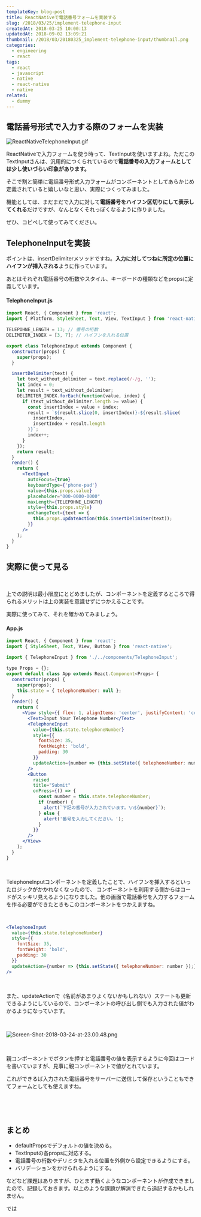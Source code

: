 ```yaml
---
templateKey: blog-post
title: ReactNativeで電話番号フォームを実装する
slug: /2018/03/25/implement-telephone-input
createdAt: 2018-03-25 10:00:13
updatedAt: 2018-09-02 13:09:21
thumbnail: /2018/03/20180325_implement-telephone-input/thumbnail.png
categories:
  - engineering
  - react
tags:
  - react
  - javascript
  - native
  - react-native
  - native
related:
  - dummy
---
```


<h2>電話番号形式で入力する際のフォームを実装</h2>

<img class="post-image half-width" src="https://statics.ver-1-0.net/uploads/2018/03/20180325_implement-telephone-input/ReactNativeTelephoneInput.gif" alt="ReactNativeTelephoneInput.gif"/>


ReactNativeで入力フォームを使う時って、TextInputを使いますよね。ただこのTextInputさんは、汎用的につくられているので<strong>電話番号の入力フォームとしては少し使いづらい印象があります。</strong>

そこで割と簡単に電話番号形式入力フォームがコンポーネントとしてあらかじめ定義されていると嬉しいなと思い、実際につくってみました。

機能としては、まだまだで入力に対して<strong>電話番号をハイフン区切りにして表示してくれる</strong>だけですが、なんとなくそれっぽくなるように作りました。

ぜひ、コピペして使ってみてください。

<div class="adsense"></div>
<h2>TelephoneInputを実装</h2>
ポイントは、insertDelimiterメソッドですね。<strong>入力に対してつねに所定の位置にハイフンが挿入される</strong>ように作っています。

あとはそれぞれ電話番号の桁数やスタイル、キーボードの種類などをpropsに定義しています。
<h4>TelephoneInput.js</h4>

```jsx
import React, { Component } from 'react';
import { Platform, StyleSheet, Text, View, TextInput } from 'react-native';

TELEPOHNE_LENGTH = 13; // 番号の桁数
DELIMITER_INDEX = [3, 7]; // ハイフンを入れる位置

export class TelephoneInput extends Component {
  constructor(props) {
    super(props);
  }

  insertDelimiter(text) {
    let text_without_delimiter = text.replace(/-/g, '');
    let index = 0;
    let result = text_without_delimiter;
    DELIMITER_INDEX.forEach(function(value, index) {
      if (text_without_delimiter.length >= value) {
        const insertIndex = value + index;
        result = `${result.slice(0, insertIndex)}-${result.slice(
          insertIndex,
          insertIndex + result.length
        )}`;
        index++;
      }
    });
    return result;
  }
  render() {
    return (
      <TextInput
        autoFocus={true}
        keyboardType={'phone-pad'}
        value={this.props.value}
        placeholder="000-0000-0000"
        maxLength={TELEPOHNE_LENGTH}
        style={this.props.style}
        onChangeText={text => {
          this.props.updateAction(this.insertDelimiter(text));
        }}
      />
    );
  }
}
```
<h2>実際に使って見る</h2>
&nbsp;

上での説明は最小限度にとどめましたが、コンポーネントを定義するところで得られるメリットは上の実装を意識せずにつかえることです。

実際に使ってみて、それを確かめてみましょう。
<h4>App.js</h4>

```jsx
import React, { Component } from 'react';
import { StyleSheet, Text, View, Button } from 'react-native';

import { TelephoneInput } from './../components/TelephoneInput';

type Props = {};
export default class App extends React.Component<Props> {
  constructor(props) {
    super(props);
    this.state = { telephoneNumber: null };
  }
  render() {
    return (
      <View style={{ flex: 1, alignItems: 'center', justifyContent: 'center' }}>
        <Text>Input Your Telephone Number</Text>
        <TelephoneInput
          value={this.state.telephoneNumber}
          style={{
            fontSize: 35,
            fontWeight: 'bold',
            padding: 30
          }}
          updateAction={number => {this.setState({ telephoneNumber: number });}}
        />
        <Button
          raised
          title="Submit"
          onPress={() => {
            const number = this.state.telephoneNumber;
            if (number) {
              alert(`下記の番号が入力されています。\n${number}`);
            } else {
              alert('番号を入力してください。');
            }
          }}
        />
      </View>
    );
  }
}

```
&nbsp;

TelephoneInputコンポーネントを定義したことで、ハイフンを挿入するといったロジックがかかれなくなったので、
コンポーネントを利用する側からはコードがスッキリ見えるようになりました。他の画面で電話番号を入力するフォームを作る必要ができたときもこのコンポーネントをつかえますね。

&nbsp;
```jsx
<TelephoneInput
  value={this.state.telephoneNumber}
  style={{
    fontSize: 35,
    fontWeight: 'bold',
    padding: 30
  }}
  updateAction={number => {this.setState({ telephoneNumber: number });}}
/>

```
&nbsp;

また、updateActionで（名前があまりよくないかもしれない）ステートも更新できるようにしているので、コンポーネントの呼び出し側でも入力された値がわかるようになっています。

&nbsp;

<img class="post-image" src="https://statics.ver-1-0.net/uploads/2018/03/20180325_implement-telephone-input/Screen-Shot-2018-03-24-at-23.00.48.png" alt="Screen-Shot-2018-03-24-at-23.00.48.png"/>

&nbsp;

親コンポーネントでボタンを押すと電話番号の値を表示するように今回はコードを書いていますが、見事に親コンポーネントで値がとれています。

これができるば入力された電話番号をサーバーに送信して保存ということもできてフォームとしても使えますね。

&nbsp;

&nbsp;
<h2>まとめ</h2>
<ul>
 	<li>defaultPropsでデフォルトの値を決める。</li>
 	<li>TextInputの各propsに対応する。</li>
 	<li>電話番号の桁数やデリミタを入れる位置を外側から設定できるようにする。</li>
 	<li>バリデーションをかけられるようにする。</li>
</ul>
などなど課題はありますが、ひとまず動くようなコンポーネントが作成できましたので、記録しておきます。以上のような課題が解消できたら追記するかもしれません。

では
